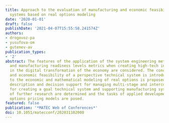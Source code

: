```yaml
---
title: Approach to the evaluation of manufacturing and economic feasibility of technical
  systems based on real options modeling
date: '2020-01-01'
draft: false
publishDate: '2021-04-07T15:55:58.241574Z'
authors:
- drogovoz-pa
- yusufova-om
- gutenev-av
publication_types:
- '2'
abstract: The features of the application of the system engineering methodology, technology
  and manufacturing readiness levels metrics when creating high-tech industrial products
  in the digital transformation of the economy are considered. The concept of manufacturing
  and economic feasibility of a perspective technical system is introduced. An approach
  to the economic and mathematical modeling of real options is proposed for a formalized
  description and decision support for managing multi-stage and interconnected processes
  for creating a goal technical system and supporting manufacturing system. The directions
  of further research are determined and the tasks of applied development of real
  options pricing models are posed.
featured: false
publication: '*MATEC Web of Conferences*'
doi: 10.1051/matecconf/202031102008
---
```


